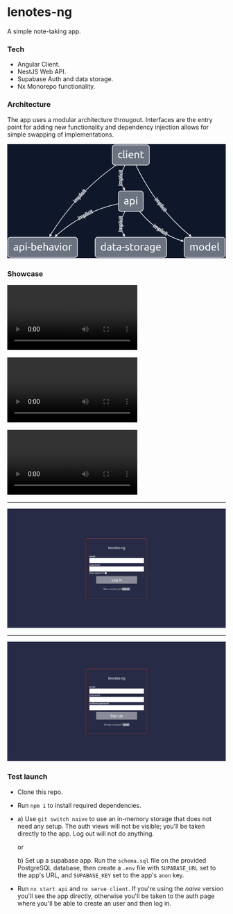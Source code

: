 # lenotes-ng 

A simple note-taking app.

### Tech
- Angular
	Client.
- NestJS
	Web API.
- Supabase
	Auth and data storage.
- Nx
	Monorepo functionality. 

### Architecture
The app uses a modular architecture througout. Interfaces are the entry point for
adding new functionality and dependency injection allows for simple swapping of
implementations.

![dependency graph](/assets/graph.png)

### Showcase
![demo 1](/assets/demo1.webm.mov)

![demo 2](/assets/demo2.webm.mov)

![demo 3](/assets/demo3.webm.mov)

---
![log in](/assets/logIn.png)

---
![sign up](/assets/signUp.png)

### Test launch 
- Clone this repo.
- Run `npm i` to install required dependencies.
- a) Use `git switch naive` to use an in-memory storage that does not need any setup. The
   auth views will not be visible; you'll be taken directly to the app. Log out will not
   do anything.

	 or

  b) Set up a supabase app. Run the `schema.sql` file on the provided PostgreSQL database,
  then create a `.env` file with `SUPABASE_URL` set to the app's URL, and `SUPABASE_KEY` set
  to the app's `anon` key.
- Run `nx start api` and `nx serve client`.
    If you're using the *naive* version you'll see the app directly, otherwise you'll be
    taken to the auth page where you'll be able to create an user and then log in.

